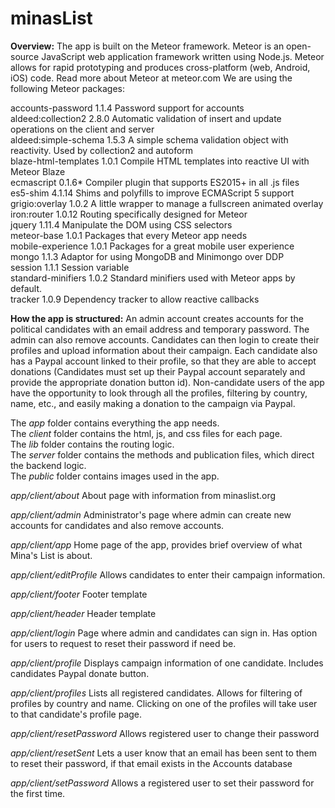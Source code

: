 # minasList

**Overview:** 
The app is built on the Meteor framework. Meteor is an open-source JavaScript web application framework written using Node.js. Meteor allows for rapid prototyping and produces cross-platform (web, Android, iOS) code. Read more about Meteor at meteor.com
We are using the following Meteor packages: 

accounts-password     1.1.4  Password support for accounts  
aldeed:collection2    2.8.0  Automatic validation of insert and update operations on the client and server  
aldeed:simple-schema  1.5.3  A simple schema validation object with reactivity. Used by collection2 and autoform  
blaze-html-templates  1.0.1  Compile HTML templates into reactive UI with Meteor Blaze  
ecmascript            0.1.6* Compiler plugin that supports ES2015+ in all .js files  
es5-shim              4.1.14  Shims and polyfills to improve ECMAScript 5 support  
grigio:overlay        1.0.2  A little wrapper to manage a fullscreen animated overlay  
iron:router           1.0.12  Routing specifically designed for Meteor  
jquery                1.11.4  Manipulate the DOM using CSS selectors  
meteor-base           1.0.1  Packages that every Meteor app needs  
mobile-experience     1.0.1  Packages for a great mobile user experience  
mongo                 1.1.3  Adaptor for using MongoDB and Minimongo over DDP  
session               1.1.1  Session variable  
standard-minifiers    1.0.2  Standard minifiers used with Meteor apps by default.  
tracker               1.0.9  Dependency tracker to allow reactive callbacks

**How the app is structured:**
An admin account creates accounts for the political candidates with an email address and temporary password. The admin can also remove accounts. Candidates can then login to create their profiles and upload information about their campaign. Each candidate also has a Paypal account linked to their profile, so that they are able to accept donations (Candidates must set up their Paypal account separately and provide the appropriate donation button id). Non-candidate users of the app have the opportunity to look through all the profiles, filtering by country, name, etc., and easily making a donation to the campaign via Paypal.

The *app* folder contains everything the app needs.   
The *client* folder contains the html, js, and css files for each page.   
The *lib* folder contains the routing logic.  
The *server* folder contains the methods and publication files, which direct the backend logic.  
The *public* folder contains images used in the app.

*app/client/about*
About page with information from minaslist.org

*app/client/admin*
Administrator's page where admin can create new accounts for candidates and also remove accounts.

*app/client/app*
Home page of the app, provides brief overview of what Mina's List is about.

*app/client/editProfile*
Allows candidates to enter their campaign information.

*app/client/footer*
Footer template

*app/client/header*
Header template

*app/client/login*
Page where admin and candidates can sign in. Has option for users to request to reset their password if need be.

*app/client/profile*
Displays campaign information of one candidate. Includes candidates Paypal donate button. 

*app/client/profiles*
Lists all registered candidates. Allows for filtering of profiles by country and name. Clicking on one of the profiles will take user to that candidate's profile page. 

*app/client/resetPassword*
Allows registered user to change their password

*app/client/resetSent*
Lets a user know that an email has been sent to them to reset their password, if that email exists in the Accounts database

*app/client/setPassword*
Allows a registered user to set their password for the first time. 




